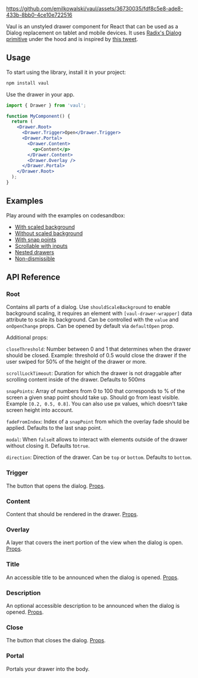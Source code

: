 https://github.com/emilkowalski/vaul/assets/36730035/fdf8c5e8-ade8-433b-8bb0-4ce10e722516

Vaul is an unstyled drawer component for React that can be used as a Dialog replacement on tablet and mobile devices. It uses [Radix's Dialog primitive](https://www.radix-ui.com/docs/primitives/components/dialog#trigger) under the hood and is inspired by [this tweet](https://twitter.com/devongovett/status/1674470185783402496).

## Usage

To start using the library, install it in your project:

```bash
npm install vaul
```

Use the drawer in your app.

```jsx
import { Drawer } from 'vaul';

function MyComponent() {
  return (
    <Drawer.Root>
      <Drawer.Trigger>Open</Drawer.Trigger>
      <Drawer.Portal>
        <Drawer.Content>
          <p>Content</p>
        </Drawer.Content>
        <Drawer.Overlay />
      </Drawer.Portal>
    </Drawer.Root>
  );
}
```

## Examples

Play around with the examples on codesandbox:

- [With scaled background](https://codesandbox.io/p/sandbox/drawer-with-scale-g24vvh?file=%2Fapp%2Fmy-drawer.tsx%3A1%2C1)
- [Without scaled background](https://codesandbox.io/p/sandbox/drawer-with-scale-forked-nx2glp?file=%2Fapp%2Fmy-drawer.tsx%3A4%2C1)
- [With snap points](https://codesandbox.io/p/sandbox/drawer-non-dismissable-forked-jchtff?file=/app/my-drawer.tsx:1,1)
- [Scrollable with inputs](https://codesandbox.io/p/sandbox/drawer-with-scale-forked-73f8jw?file=%2Fapp%2Fmy-drawer.tsx%3A1%2C1)
- [Nested drawers](https://codesandbox.io/p/sandbox/drawer-non-dismissable-forked-5z2r3j?file=%2Fapp%2Fmy-drawer.tsx%3A49%2C16-49%2C246)
- [Non-dismissible](https://codesandbox.io/p/sandbox/drawer-without-scale-forked-kxh9j5?file=%2Fapp%2Fmy-drawer.tsx%3A1%2C1)

## API Reference

### Root

Contains all parts of a dialog. Use `shouldScaleBackground` to enable background scaling, it requires an element with `[vaul-drawer-wrapper]` data attribute to scale its background.
Can be controlled with the `value` and `onOpenChange` props. Can be opened by default via `defaultOpen` prop.

Additional props:

`closeThreshold`: Number between 0 and 1 that determines when the drawer should be closed. Example: threshold of 0.5 would close the drawer if the user swiped for 50% of the height of the drawer or more.

`scrollLockTimeout`: Duration for which the drawer is not draggable after scrolling content inside of the drawer. Defaults to 500ms

`snapPoints`: Array of numbers from 0 to 100 that corresponds to % of the screen a given snap point should take up. Should go from least visible. Example `[0.2, 0.5, 0.8]`. You can also use px values, which doesn't take screen height into account.

`fadeFromIndex`: Index of a `snapPoint` from which the overlay fade should be applied. Defaults to the last snap point.

`modal`: When `false`it allows to interact with elements outside of the drawer without closing it. Defaults to`true`.

`direction`: Direction of the drawer. Can be `top` or `bottom`. Defaults to `bottom`.

### Trigger

The button that opens the dialog. [Props](https://www.radix-ui.com/docs/primitives/components/dialog#trigger).

### Content

Content that should be rendered in the drawer. [Props](https://www.radix-ui.com/docs/primitives/components/dialog#content).

### Overlay

A layer that covers the inert portion of the view when the dialog is open. [Props](https://www.radix-ui.com/docs/primitives/components/dialog#overlay).

### Title

An accessible title to be announced when the dialog is opened. [Props](https://www.radix-ui.com/docs/primitives/components/dialog#title).

### Description

An optional accessible description to be announced when the dialog is opened. [Props](https://www.radix-ui.com/docs/primitives/components/dialog#description).

### Close

The button that closes the dialog. [Props](https://www.radix-ui.com/docs/primitives/components/dialog#close).

### Portal

Portals your drawer into the body.
